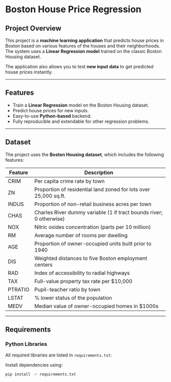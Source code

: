 # Boston House Price Regression

## Project Overview
This project is a **machine learning application** that predicts house prices in Boston based on various features of the houses and their neighborhoods. The system uses a **Linear Regression model** trained on the classic Boston Housing dataset.

The application also allows you to test **new input data** to get predicted house prices instantly.

---

## Features
- Train a **Linear Regression** model on the Boston Housing dataset.
- Predict house prices for new inputs.
- Easy-to-use **Python-based** backend.
- Fully reproducible and extendable for other regression problems.

---

## Dataset
The project uses the **Boston Housing dataset**, which includes the following features:

| Feature | Description |
|---------|-------------|
| CRIM    | Per capita crime rate by town |
| ZN      | Proportion of residential land zoned for lots over 25,000 sq.ft. |
| INDUS   | Proportion of non-retail business acres per town |
| CHAS    | Charles River dummy variable (1 if tract bounds river; 0 otherwise) |
| NOX     | Nitric oxides concentration (parts per 10 million) |
| RM      | Average number of rooms per dwelling |
| AGE     | Proportion of owner-occupied units built prior to 1940 |
| DIS     | Weighted distances to five Boston employment centers |
| RAD     | Index of accessibility to radial highways |
| TAX     | Full-value property tax rate per $10,000 |
| PTRATIO | Pupil-teacher ratio by town |
| LSTAT   | % lower status of the population |
| MEDV    | Median value of owner-occupied homes in $1000s |

---

## Requirements

### Python Libraries
All required libraries are listed in `requirements.txt`:

Install dependencies using:

```bash
pip install -r requirements.txt
```

